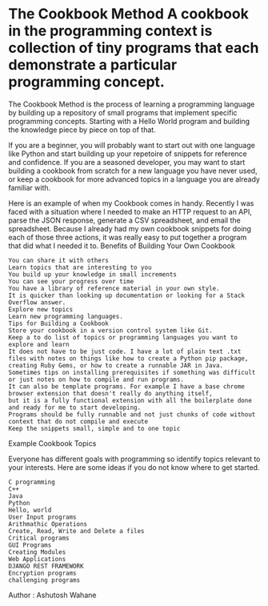 # The Cookbook Method A cookbook in the programming context is collection of tiny programs that each demonstrate a particular programming concept.
The Cookbook Method is the process of learning a programming language by building up a repository of small programs that implement specific programming concepts.
Starting with a Hello World program and building the knowledge piece by piece on top of that.

If you are a beginner, you will probably want to start out with one language like Python and start building up your repetoire of snippets for reference and confidence.
If you are a seasoned developer,
you may want to start building a cookbook from scratch for a new language you have never used,
or keep a cookbook for more advanced topics in a language you are already familiar with.

Here is an example of when my Cookbook comes in handy. Recently I was faced with a situation where I needed to make an HTTP request to an API,
parse the JSON response, generate a CSV spreadsheet, and email the spreadsheet.
Because I already had my own cookbook snippets for doing each of those three actions,
it was really easy to put together a program that did what I needed it to.
Benefits of Building Your Own Cookbook

    You can share it with others
    Learn topics that are interesting to you
    You build up your knowledge in small increments
    You can see your progress over time
    You have a library of reference material in your own style.
    It is quicker than looking up documentation or looking for a Stack Overflow answer.
    Explore new topics
    Learn new programming languages.
    Tips for Building a Cookbook
    Store your cookbook in a version control system like Git.
    Keep a to do list of topics or programming languages you want to explore and learn
    It does not have to be just code. I have a lot of plain text .txt files with notes on things like how to create a Python pip package,
    creating Ruby Gems, or how to create a runnable JAR in Java.
    Sometimes tips on installing prerequisites if something was difficult or just notes on how to compile and run programs.
    It can also be template programs. For example I have a base chrome browser extension that doesn't really do anything itself,
    but it is a fully functional extension with all the boilerplate done and ready for me to start developing.
    Programs should be fully runnable and not just chunks of code without context that do not compile and execute
    Keep the snippets small, simple and to one topic

Example Cookbook Topics

Everyone has different goals with programming so identify topics relevant to your interests. Here are some ideas if you do not know where to get started.

    C programming
    C++
    Java
    Python
    Hello, world
    User Input programs
    Arithmathic Operations
    Create, Read, Write and Delete a files
    Critical programs
    GUI Programs
    Creating Modules
    Web Applications
    DJANGO REST FRAMEWORK
    Encryption programs
    challenging programs




Author : Ashutosh Wahane
 
